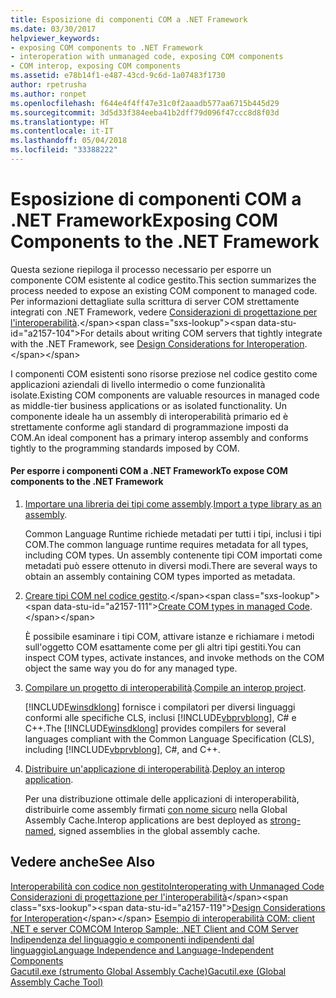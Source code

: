 ```yaml
---
title: Esposizione di componenti COM a .NET Framework
ms.date: 03/30/2017
helpviewer_keywords:
- exposing COM components to .NET Framework
- interoperation with unmanaged code, exposing COM components
- COM interop, exposing COM components
ms.assetid: e78b14f1-e487-43cd-9c6d-1a07483f1730
author: rpetrusha
ms.author: ronpet
ms.openlocfilehash: f644e4f4ff47e31c0f2aaadb577aa6715b445d29
ms.sourcegitcommit: 3d5d33f384eeba41b2dff79d096f47ccc8d8f03d
ms.translationtype: HT
ms.contentlocale: it-IT
ms.lasthandoff: 05/04/2018
ms.locfileid: "33388222"
---
```

# <a name="exposing-com-components-to-the-net-framework"></a><span data-ttu-id="a2157-102">Esposizione di componenti COM a .NET Framework</span><span class="sxs-lookup"><span data-stu-id="a2157-102">Exposing COM Components to the .NET Framework</span></span>
<span data-ttu-id="a2157-103">Questa sezione riepiloga il processo necessario per esporre un componente COM esistente al codice gestito.</span><span class="sxs-lookup"><span data-stu-id="a2157-103">This section summarizes the process needed to expose an existing COM component to managed code.</span></span> <span data-ttu-id="a2157-104">Per informazioni dettagliate sulla scrittura di server COM strettamente integrati con .NET Framework, vedere [Considerazioni di progettazione per l'interoperabilità](https://msdn.microsoft.com/library/b59637f6-fe35-40d6-ae72-901e7a707689(v=vs.100)).</span><span class="sxs-lookup"><span data-stu-id="a2157-104">For details about writing COM servers that tightly integrate with the .NET Framework, see [Design Considerations for Interoperation](https://msdn.microsoft.com/library/b59637f6-fe35-40d6-ae72-901e7a707689(v=vs.100)).</span></span>
  
 <span data-ttu-id="a2157-105">I componenti COM esistenti sono risorse preziose nel codice gestito come applicazioni aziendali di livello intermedio o come funzionalità isolate.</span><span class="sxs-lookup"><span data-stu-id="a2157-105">Existing COM components are valuable resources in managed code as middle-tier business applications or as isolated functionality.</span></span> <span data-ttu-id="a2157-106">Un componente ideale ha un assembly di interoperabilità primario ed è strettamente conforme agli standard di programmazione imposti da COM.</span><span class="sxs-lookup"><span data-stu-id="a2157-106">An ideal component has a primary interop assembly and conforms tightly to the programming standards imposed by COM.</span></span>  
  
#### <a name="to-expose-com-components-to-the-net-framework"></a><span data-ttu-id="a2157-107">Per esporre i componenti COM a .NET Framework</span><span class="sxs-lookup"><span data-stu-id="a2157-107">To expose COM components to the .NET Framework</span></span>  
  
1.  <span data-ttu-id="a2157-108">[Importare una libreria dei tipi come assembly](importing-a-type-library-as-an-assembly.md).</span><span class="sxs-lookup"><span data-stu-id="a2157-108">[Import a type library as an assembly](importing-a-type-library-as-an-assembly.md).</span></span>  
  
     <span data-ttu-id="a2157-109">Common Language Runtime richiede metadati per tutti i tipi, inclusi i tipi COM.</span><span class="sxs-lookup"><span data-stu-id="a2157-109">The common language runtime requires metadata for all types, including COM types.</span></span> <span data-ttu-id="a2157-110">Un assembly contenente tipi COM importati come metadati può essere ottenuto in diversi modi.</span><span class="sxs-lookup"><span data-stu-id="a2157-110">There are several ways to obtain an assembly containing COM types imported as metadata.</span></span>  
  
2.  <span data-ttu-id="a2157-111">[Creare tipi COM nel codice gestito](https://msdn.microsoft.com/library/1a95a8ca-c8b8-4464-90b0-5ee1a1135b66(v=vs.100)).</span><span class="sxs-lookup"><span data-stu-id="a2157-111">[Create COM types in managed Code](https://msdn.microsoft.com/library/1a95a8ca-c8b8-4464-90b0-5ee1a1135b66(v=vs.100)).</span></span>  
  
     <span data-ttu-id="a2157-112">È possibile esaminare i tipi COM, attivare istanze e richiamare i metodi sull'oggetto COM esattamente come per gli altri tipi gestiti.</span><span class="sxs-lookup"><span data-stu-id="a2157-112">You can inspect COM types, activate instances, and invoke methods on the COM object the same way you do for any managed type.</span></span>  
  
3.  <span data-ttu-id="a2157-113">[Compilare un progetto di interoperabilità](compiling-an-interop-project.md).</span><span class="sxs-lookup"><span data-stu-id="a2157-113">[Compile an interop project](compiling-an-interop-project.md).</span></span>  
  
     <span data-ttu-id="a2157-114">[!INCLUDE[winsdklong](../../../includes/winsdklong-md.md)] fornisce i compilatori per diversi linguaggi conformi alle specifiche CLS, inclusi [!INCLUDE[vbprvblong](../../../includes/vbprvblong-md.md)], C# e C++.</span><span class="sxs-lookup"><span data-stu-id="a2157-114">The [!INCLUDE[winsdklong](../../../includes/winsdklong-md.md)] provides compilers for several languages compliant with the Common Language Specification (CLS), including [!INCLUDE[vbprvblong](../../../includes/vbprvblong-md.md)], C#, and C++.</span></span>  
  
4.  <span data-ttu-id="a2157-115">[Distribuire un'applicazione di interoperabilità](deploying-an-interop-application.md).</span><span class="sxs-lookup"><span data-stu-id="a2157-115">[Deploy an interop application](deploying-an-interop-application.md).</span></span>  
  
     <span data-ttu-id="a2157-116">Per una distribuzione ottimale delle applicazioni di interoperabilità, distribuirle come assembly firmati [con nome sicuro](../app-domains/strong-named-assemblies.md) nella Global Assembly Cache.</span><span class="sxs-lookup"><span data-stu-id="a2157-116">Interop applications are best deployed as [strong-named](../app-domains/strong-named-assemblies.md), signed assemblies in the global assembly cache.</span></span>  
  
## <a name="see-also"></a><span data-ttu-id="a2157-117">Vedere anche</span><span class="sxs-lookup"><span data-stu-id="a2157-117">See Also</span></span>  
 [<span data-ttu-id="a2157-118">Interoperabilità con codice non gestito</span><span class="sxs-lookup"><span data-stu-id="a2157-118">Interoperating with Unmanaged Code</span></span>](index.md)  
 <span data-ttu-id="a2157-119">[Considerazioni di progettazione per l'interoperabilità](https://msdn.microsoft.com/library/b59637f6-fe35-40d6-ae72-901e7a707689(v=vs.100))</span><span class="sxs-lookup"><span data-stu-id="a2157-119">[Design Considerations for Interoperation](https://msdn.microsoft.com/library/b59637f6-fe35-40d6-ae72-901e7a707689(v=vs.100))</span></span>  
 [<span data-ttu-id="a2157-120">Esempio di interoperabilità COM: client .NET e server COM</span><span class="sxs-lookup"><span data-stu-id="a2157-120">COM Interop Sample: .NET Client and COM Server</span></span>](com-interop-sample-net-client-and-com-server.md)  
 [<span data-ttu-id="a2157-121">Indipendenza del linguaggio e componenti indipendenti dal linguaggio</span><span class="sxs-lookup"><span data-stu-id="a2157-121">Language Independence and Language-Independent Components</span></span>](../../standard/language-independence-and-language-independent-components.md)  
 [<span data-ttu-id="a2157-122">Gacutil.exe (strumento Global Assembly Cache)</span><span class="sxs-lookup"><span data-stu-id="a2157-122">Gacutil.exe (Global Assembly Cache Tool)</span></span>](../tools/gacutil-exe-gac-tool.md)
